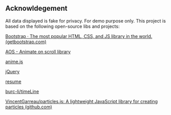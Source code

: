 ## Acknowldegement

All data displayed is fake for privacy. For demo purpose only.
This project is based on the following open-source libs and projects:

[Bootstrap · The most popular HTML, CSS, and JS library in the world. (getbootstrap.com)](https://getbootstrap.com/)

[AOS - Animate on scroll library](http://michalsnik.github.io/aos/)

[anime.js](https://www.animejs.cn/)

[jQuery](https://jquery.com/)

[resume](https://github.com/happysnaker/Resume)

[burc-li/timeLine](https://github.com/burc-li/timeLine)

[VincentGarreau/particles.js: A lightweight JavaScript library for creating particles (github.com)](https://github.com/VincentGarreau/particles.js)
